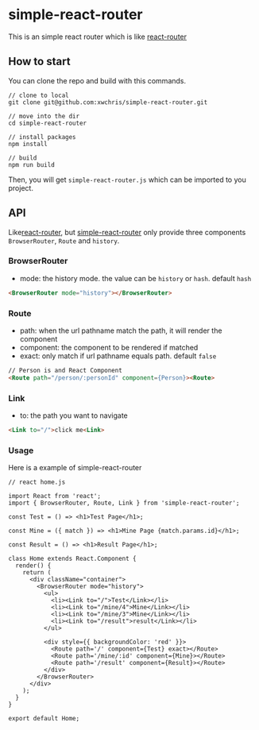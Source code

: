 # simple-react-router
This is an simple react router which is like [react-router](https://github.com/ReactTraining/react-router)

## How to start
You can clone the repo and build with this commands.

```command
// clone to local
git clone git@github.com:xwchris/simple-react-router.git

// move into the dir
cd simple-react-router

// install packages
npm install

// build
npm run build
```

Then, you will get `simple-react-router.js` which can be imported to you project.

## API
Like[react-router](https://github.com/ReactTraining/react-router), but [simple-react-router](https://github.com/xwchris/simple-react-router) only provide three components `BrowserRouter`, `Route` and `history`.

### BrowserRouter
- mode: the history mode. the value can be `history` or `hash`. default `hash`

```html
<BrowserRouter mode="history"></BrowserRouter>
```

### Route
- path: when the url pathname match the path, it will render the component
- component: the component to be rendered if matched
- exact: only match if url pathname equals path. default `false`

```html
// Person is and React Component
<Route path="/person/:personId" component={Person}><Route>
```

### Link
- to: the path you want to navigate

```html
<Link to="/">click me<Link>
```

### Usage
Here is a example of simple-react-router
```reactjs
// react home.js

import React from 'react';
import { BrowserRouter, Route, Link } from 'simple-react-router';

const Test = () => <h1>Test Page</h1>;

const Mine = ({ match }) => <h1>Mine Page {match.params.id}</h1>;

const Result = () => <h1>Result Page</h1>;

class Home extends React.Component {
  render() {
    return (
      <div className="container">
        <BrowserRouter mode="history">
          <ul>
            <li><Link to="/">Test</Link></li>
            <li><Link to="/mine/4">Mine</Link></li>
            <li><Link to="/mine/3">Mine</Link></li>
            <li><Link to="/result">result</Link></li>
          </ul>

          <div style={{ backgroundColor: 'red' }}>
            <Route path='/' component={Test} exact></Route>
            <Route path='/mine/:id' component={Mine}></Route>
            <Route path='/result' component={Result}></Route>
          </div>
        </BrowserRouter>
      </div>
    );
  }
}

export default Home;
```
